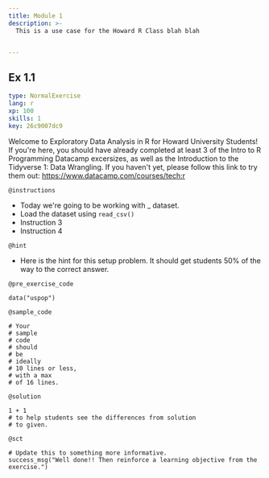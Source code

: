 ```yaml
---
title: Module 1
description: >-
  This is a use case for the Howard R Class blah blah


---
```

## Ex 1.1

```yaml
type: NormalExercise
lang: r
xp: 100
skills: 1
key: 26c9007dc9
```

Welcome to Exploratory Data Analysis in R for Howard University Students! If you're here, you should have already completed at least 3 of the Intro to R Programming Datacamp excersizes, as well as the Introduction to the Tidyverse 1: Data Wrangling. If you haven't yet, please follow this link to try them out: https://www.datacamp.com/courses/tech:r

`@instructions`
- Today we're going to be working with _ dataset. 
- Load the dataset using `read_csv()`
- Instruction 3
- Instruction 4

`@hint`
- Here is the hint for this setup problem. It should get students 50% of the way to the correct answer.

`@pre_exercise_code`
```{r}
data("uspop")
```
`@sample_code`
```{r}
# Your
# sample
# code
# should
# be
# ideally
# 10 lines or less,
# with a max
# of 16 lines.
```
`@solution`
```{r}
1 + 1
# to help students see the differences from solution
# to given.
```
`@sct`
```{r}
# Update this to something more informative.
success_msg("Well done!! Then reinforce a learning objective from the exercise.")
```



